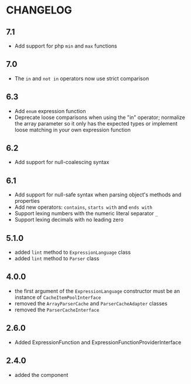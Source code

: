 CHANGELOG
=========

7.1
---

 * Add support for php `min` and `max` functions

7.0
---

 * The `in` and `not in` operators now use strict comparison

6.3
---

 * Add `enum` expression function
 * Deprecate loose comparisons when using the "in" operator; normalize the array parameter
   so it only has the expected types or implement loose matching in your own expression function

6.2
---

 * Add support for null-coalescing syntax

6.1
---

 * Add support for null-safe syntax when parsing object's methods and properties
 * Add new operators: `contains`, `starts with` and `ends with`
 * Support lexing numbers with the numeric literal separator `_`
 * Support lexing decimals with no leading zero

5.1.0
-----

 * added `lint` method to `ExpressionLanguage` class
 * added `lint` method to `Parser` class

4.0.0
-----

 * the first argument of the `ExpressionLanguage` constructor must be an instance
   of `CacheItemPoolInterface`
 * removed the `ArrayParserCache` and `ParserCacheAdapter` classes
 * removed the `ParserCacheInterface`

2.6.0
-----

 * Added ExpressionFunction and ExpressionFunctionProviderInterface

2.4.0
-----

 * added the component
